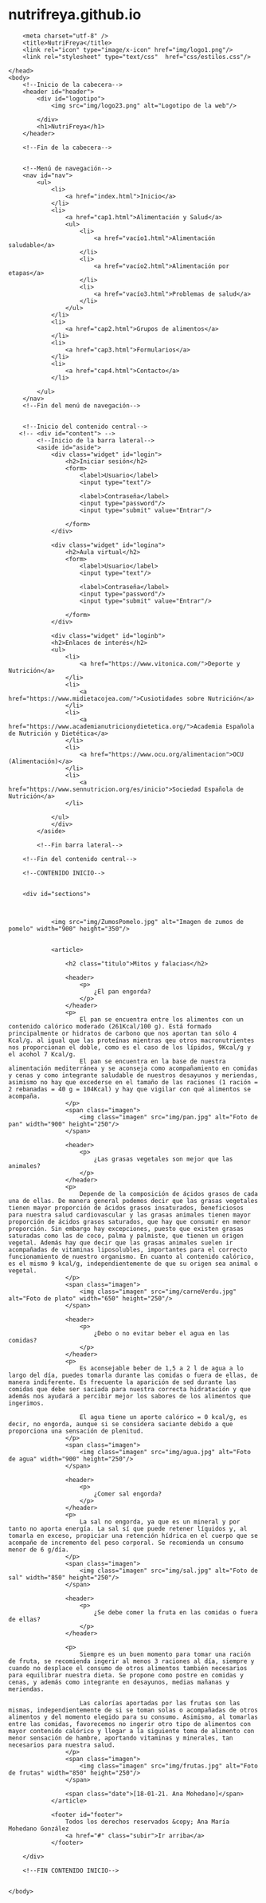 # nutrifreya.github.io
<!DOCTYPE html>
<html lang="es">
    <head>
    
        <meta charset="utf-8" />
        <title>NutriFreya</title>
        <link rel="icon" type="image/x-icon" href="img/logo1.png"/>
        <link rel="stylesheet" type="text/css"  href="css/estilos.css"/>

    </head>
    <body>
        <!--Inicio de la cabecera-->
        <header id="header">
            <div id="logotipo">
                <img src="img/logo23.png" alt="Logotipo de la web"/>
                
            </div>
            <h1>NutriFreya</h1>
        </header>

        <!--Fin de la cabecera-->


        <!--Menú de navegación-->
        <nav id="nav">
            <ul>
                <li>
                    <a href="index.html">Inicio</a>
                </li>
                <li>
                    <a href="cap1.html">Alimentación y Salud</a>
                    <ul>
                        <li>
                            <a href="vacío1.html">Alimentación saludable</a>
                        </li>
                        <li>
                            <a href="vacío2.html">Alimentación por etapas</a>
                        </li>
                        <li>
                            <a href="vacío3.html">Problemas de salud</a>
                        </li>
                    </ul>
                </li>
                <li>
                    <a href="cap2.html">Grupos de alimentos</a>
                </li>
                <li>
                    <a href="cap3.html">Formularios</a>
                </li>
                <li>
                    <a href="cap4.html">Contacto</a>
                </li>
                
            </ul>
        </nav>
        <!--Fin del menú de navegación-->


        <!--Inicio del contenido central-->
       <!-- <div id="content"> -->
            <!--Inicio de la barra lateral-->
            <aside id="aside">
                <div class="widget" id="login">
                    <h2>Iniciar sesión</h2>
                    <form>
                        <label>Usuario</label>
                        <input type="text"/>

                        <label>Contraseña</label>
                        <input type="password"/>
                        <input type="submit" value="Entrar"/>
                        
                    </form>
                </div>

                <div class="widget" id="logina">
                    <h2>Aula virtual</h2>
                    <form>
                        <label>Usuario</label>
                        <input type="text"/>

                        <label>Contraseña</label>
                        <input type="password"/>
                        <input type="submit" value="Entrar"/>
                        
                    </form>    
                </div>

                <div class="widget" id="loginb">
                <h2>Enlaces de interés</h2>
                <ul>
                    <li>
                        <a href="https://www.vitonica.com/">Deporte y Nutrición</a>
                    </li>
                    <li>
                        <a href="https://www.midietacojea.com/">Cusiotidades sobre Nutrición</a>
                    </li>
                    <li>
                        <a href="https://www.academianutricionydietetica.org/">Academia Española de Nutrición y Dietética</a>
                    </li>
                    <li>
                        <a href="https://www.ocu.org/alimentacion">OCU (Alimentación)</a>
                    </li>
                    <li>
                        <a href="https://www.sennutricion.org/es/inicio">Sociedad Española de Nutrición</a>
                    </li>

                </ul>
                </div>
            </aside>
            
            <!--Fin barra lateral-->
        
        <!--Fin del contenido central-->
        
        <!--CONTENIDO INICIO-->
        
        
        <div id="sections">
            
           
                
                <img src="img/ZumosPomelo.jpg" alt="Imagen de zumos de pomelo" width="900" height="350"/>

                
                <article>

                    <h2 class="titulo">Mitos y falacias</h2>

                    <header>
                        <p>
                            ¿El pan engorda?
                        </p>
                    </header>
                    <p>
                        El pan se encuentra entre los alimentos con un contenido calórico moderado (261Kcal/100 g). Está formado principalmente or hidratos de carbono que nos aportan tan sólo 4 Kcal/g. al igual que las proteínas mientras qeu otros macronutrientes nos proporcionan el doble, como es el caso de los lípidos, 9Kcal/g y el acohol 7 Kcal/g. 
                        El pan se encuentra en la base de nuestra alimentación mediterránea y se aconseja como acompañamiento en comidas y cenas y como integrante saludable de nuestros desayunos y meriendas, asimismo no hay que excederse en el tamaño de las raciones (1 ración = 2 rebanadas = 40 g = 104Kcal) y hay que vigilar con qué alimentos se acompaña.
                    </p>
                    <span class="imagen">
                        <img class="imagen" src="img/pan.jpg" alt="Foto de pan" width="900" height="250"/>
                    </span>
               
                    <header>
                        <p>
                            ¿Las grasas vegetales son mejor que las animales?
                        </p>
                    </header>
                    <p>
                        Depende de la composición de ácidos grasos de cada una de ellas. De manera general podemos decir que las grasas vegetales tienen mayor proporción de ácidos grasos insaturados, beneficiosos para nuestra salud cardiovascular y las grasas animales tienen mayor proporción de ácidos grasos saturados, que hay que consumir en menor proporción. Sin embargo hay excepciones, puesto que existen grasas saturadas como las de coco, palma y palmiste, que tienen un origen vegetal. Además hay que decir que las grasas animales suelen ir acompañadas de vitaminas liposolubles, importantes para el correcto funcionamiento de nuestro organismo. En cuanto al contenido calórico, es el mismo 9 kcal/g, independientemente de que su origen sea animal o vegetal.
                    </p>
                    <span class="imagen">
                        <img class="imagen" src="img/carneVerdu.jpg" alt="Foto de plato" width="650" height="250"/>
                    </span>
               
                    <header>
                        <p>
                            ¿Debo o no evitar beber el agua en las comidas?
                        </p>
                    </header>
                    <p>
                        Es aconsejable beber de 1,5 a 2 l de agua a lo largo del día, puedes tomarla durante las comidas o fuera de ellas, de manera indiferente. Es frecuente la aparición de sed durante las comidas que debe ser saciada para nuestra correcta hidratación y que además nos ayudará a percibir mejor los sabores de los alimentos que ingerimos. 

                        El agua tiene un aporte calórico = 0 kcal/g, es decir, no engorda, aunque si se considera saciante debido a que proporciona una sensación de plenitud.
                    </p>
                    <span class="imagen">
                        <img class="imagen" src="img/agua.jpg" alt="Foto de agua" width="900" height="250"/>
                    </span>
                
                    <header>
                        <p>
                            ¿Comer sal engorda?
                        </p>
                    </header>
                    <p>
                        La sal no engorda, ya que es un mineral y por tanto no aporta energía. La sal sí que puede retener líquidos y, al tomarla en exceso, propiciar una retención hídrica en el cuerpo que se acompañe de incremento del peso corporal. Se recomienda un consumo menor de 6 g/día.
                    </p>
                    <span class="imagen">
                        <img class="imagen" src="img/sal.jpg" alt="Foto de sal" width="850" height="250"/>
                    </span>

                    <header>
                        <p>
                            ¿Se debe comer la fruta en las comidas o fuera de ellas?
                        </p>
                    </header>
               
                    <p>
                        Siempre es un buen momento para tomar una ración de fruta, se recomienda ingerir al menos 3 raciones al día, siempre y cuando no desplace el consumo de otros alimentos también necesarios para equilibrar nuestra dieta. Se propone como postre en comidas y cenas, y además como integrante en desayunos, medias mañanas y meriendas.

                        Las calorías aportadas por las frutas son las mismas, independientemente de si se toman solas o acompañadas de otros alimentos y del momento elegido para su consumo. Asimismo, al tomarlas entre las comidas, favorecemos no ingerir otro tipo de alimentos con mayor contenido calórico y llegar a la siguiente toma de alimento con menor sensación de hambre, aportando vitaminas y minerales, tan necesarios para nuestra salud.
                    </p>
                    <span class="imagen">
                        <img class="imagen" src="img/frutas.jpg" alt="Foto de frutas" width="850" height="250"/>
                    </span>

                    <span class="date">[18-01-21. Ana Mohedano]</span>
                </article>
                
                <footer id="footer">
                    Todos los derechos reservados &copy; Ana María Mohedano González
                    <a href="#" class="subir">Ir arriba</a>
                </footer>
            
        </div>

        <!--FIN CONTENIDO INICIO-->


    </body>
</html>


